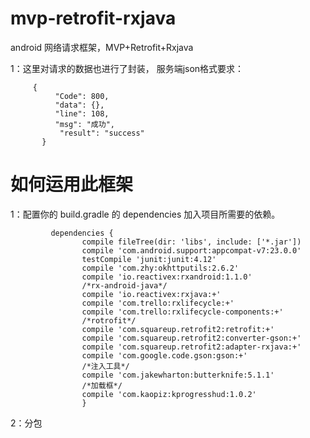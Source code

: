 # mvp-retrofit-rxjava

 android 网络请求框架，MVP+Retrofit+Rxjava
 
 1：这里对请求的数据也进行了封装， 服务端json格式要求：
 
 
         {
              "Code": 800,
              "data": {},
              "line": 108,
              "msg": "成功",
               "result": "success"
           }
           
# 如何运用此框架
 
1：配置你的 build.gradle 的 dependencies 加入项目所需要的依赖。
 
             dependencies {
                    compile fileTree(dir: 'libs', include: ['*.jar'])
                    compile 'com.android.support:appcompat-v7:23.0.0'
                    testCompile 'junit:junit:4.12'
                    compile 'com.zhy:okhttputils:2.6.2'
                    compile 'io.reactivex:rxandroid:1.1.0'
                    /*rx-android-java*/
                    compile 'io.reactivex:rxjava:+'
                    compile 'com.trello:rxlifecycle:+'
                    compile 'com.trello:rxlifecycle-components:+'
                    /*rotrofit*/
                    compile 'com.squareup.retrofit2:retrofit:+'
                    compile 'com.squareup.retrofit2:converter-gson:+'
                    compile 'com.squareup.retrofit2:adapter-rxjava:+'
                    compile 'com.google.code.gson:gson:+'
                    /*注入工具*/
                    compile 'com.jakewharton:butterknife:5.1.1'
                    /*加载框*/
                    compile 'com.kaopiz:kprogresshud:1.0.2'
                    }
                    
2：分包


 
